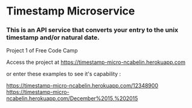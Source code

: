 # Timestamp Microservice
### This is an API service that converts your entry to the unix timestamp and/or natural date.
Project 1 of Free Code Camp

Access the project at https://timestamp-micro-ncabelin.herokuapp.com

or enter these examples to see it's capability :

https://timestamp-micro-ncabelin.herokuapp.com/12348900
https://timestamp-micro-ncabelin.herokuapp.com/December%2015,%202015
